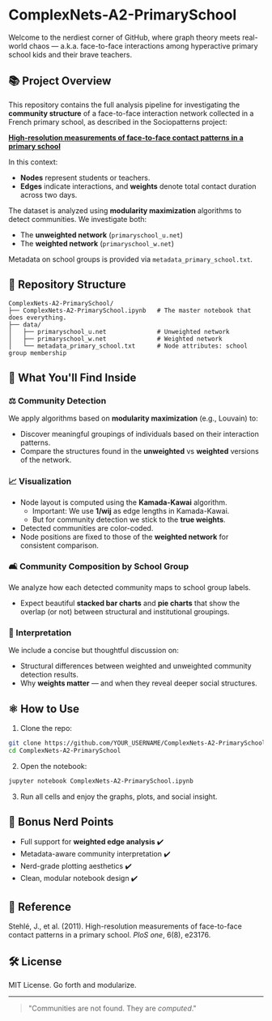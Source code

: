 # ComplexNets-A2-PrimarySchool

Welcome to the nerdiest corner of GitHub, where graph theory meets real-world chaos — a.k.a. face-to-face interactions among hyperactive primary school kids and their brave teachers.

## 📚 Project Overview
This repository contains the full analysis pipeline for investigating the **community structure** of a face-to-face interaction network collected in a French primary school, as described in the Sociopatterns project:

**[High-resolution measurements of face-to-face contact patterns in a primary school](http://www.sociopatterns.org/publications/high-resolution-measurements-of-face-to-face-contact-patterns-in-a-primary-school/)**

In this context:
- **Nodes** represent students or teachers.
- **Edges** indicate interactions, and **weights** denote total contact duration across two days.

The dataset is analyzed using **modularity maximization** algorithms to detect communities. We investigate both:
- The **unweighted network** (`primaryschool_u.net`)
- The **weighted network** (`primaryschool_w.net`)

Metadata on school groups is provided via `metadata_primary_school.txt`.

## 📃 Repository Structure
```
ComplexNets-A2-PrimarySchool/
├── ComplexNets-A2-PrimarySchool.ipynb   # The master notebook that does everything.
├── data/
│   ├── primaryschool_u.net              # Unweighted network
│   ├── primaryschool_w.net              # Weighted network
│   └── metadata_primary_school.txt      # Node attributes: school group membership
```

## 🧰 What You'll Find Inside

### ⚖️ Community Detection
We apply algorithms based on **modularity maximization** (e.g., Louvain) to:
- Discover meaningful groupings of individuals based on their interaction patterns.
- Compare the structures found in the **unweighted** vs **weighted** versions of the network.

### 📈 Visualization
- Node layout is computed using the **Kamada-Kawai** algorithm.
  - Important: We use **1/wij** as edge lengths in Kamada-Kawai.
  - But for community detection we stick to the **true weights**.
- Detected communities are color-coded.
- Node positions are fixed to those of the **weighted network** for consistent comparison.

### 🛋️ Community Composition by School Group
We analyze how each detected community maps to school group labels.
- Expect beautiful **stacked bar charts** and **pie charts** that show the overlap (or not) between structural and institutional groupings.

### 🧠 Interpretation
We include a concise but thoughtful discussion on:
- Structural differences between weighted and unweighted community detection results.
- Why **weights matter** — and when they reveal deeper social structures.

## ⚛️ How to Use
1. Clone the repo:
```bash
git clone https://github.com/YOUR_USERNAME/ComplexNets-A2-PrimarySchool.git
cd ComplexNets-A2-PrimarySchool
```
2. Open the notebook:
```bash
jupyter notebook ComplexNets-A2-PrimarySchool.ipynb
```
3. Run all cells and enjoy the graphs, plots, and social insight.

## 🚀 Bonus Nerd Points
- Full support for **weighted edge analysis** ✔️
- Metadata-aware community interpretation ✔️
- Nerd-grade plotting aesthetics ✔️
- Clean, modular notebook design ✔️

## 📖 Reference
Stehlé, J., et al. (2011). High-resolution measurements of face-to-face contact patterns in a primary school. *PloS one*, 6(8), e23176.

## 🛠️ License
MIT License. Go forth and modularize.

---

> "Communities are not found. They are *computed*."

